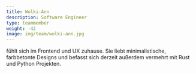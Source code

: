 ```yaml
---
title: Wolki-Ann
description: Software Engineer 
type: teammember
weight: -42
image: img/team/wolki-ann.jpg
---
```

fühlt sich im Frontend und UX zuhause. Sie liebt minimalistische, farbbetonte Designs und befasst sich derzeit außerdem vermehrt mit Rust und Python Projekten.
